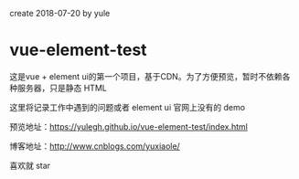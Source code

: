 create 2018-07-20 by yule
# vue-element-test
这是vue + element ui的第一个项目，基于CDN。为了方便预览，暂时不依赖各种服务器，只是静态 HTML

这里将记录工作中遇到的问题或者 element ui 官网上没有的 demo

预览地址：https://yulegh.github.io/vue-element-test/index.html

博客地址：http://www.cnblogs.com/yuxiaole/

喜欢就 star
